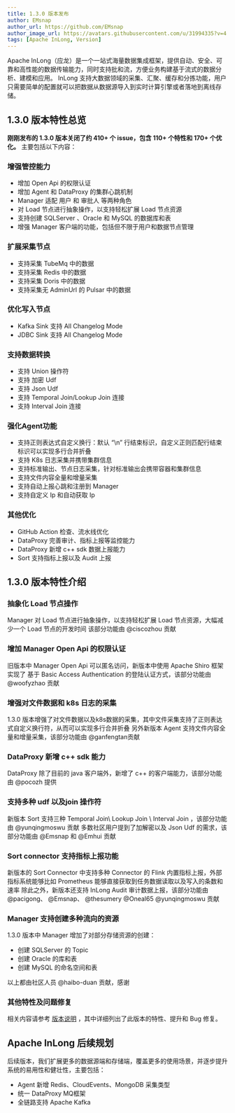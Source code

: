 ```yaml
---
title: 1.3.0 版本发布
author: EMsnap
author_url: https://github.com/EMsnap
author_image_url: https://avatars.githubusercontent.com/u/31994335?v=4
tags: [Apache InLong, Version]
---
```


Apache InLong（应龙）是一个一站式海量数据集成框架，提供自动、安全、可靠和高性能的数据传输能力，同时支持批和流，方便业务构建基于流式的数据分析、建模和应用。
InLong 支持大数据领域的采集、汇聚、缓存和分拣功能，用户只需要简单的配置就可以把数据从数据源导入到实时计算引擎或者落地到离线存储。

<!--truncate-->

## 1.3.0 版本特性总览
**刚刚发布的 1.3.0 版本关闭了约 410+ 个 issue，包含 110+ 个特性和 170+ 个优化。**
主要包括以下内容：

### 增强管控能力
- 增加 Open Api 的权限认证
- 增加 Agent 和 DataProxy 的集群心跳机制
- Manager 适配 用户 和 审批人 等两种角色
- 对 Load 节点进行抽象操作，以支持轻松扩展 Load 节点资源
- 支持创建 SQLServer 、Oracle 和 MySQL 的数据库和表
- 增强 Manager 客户端的功能，包括但不限于用户和数据节点管理


### 扩展采集节点
- 支持采集 TubeMq 中的数据
- 支持采集 Redis 中的数据
- 支持采集 Doris 中的数据
- 支持采集无 AdminUrl 的 Pulsar 中的数据 


### 优化写入节点
- Kafka Sink 支持 All Changelog Mode
- JDBC Sink 支持 All Changelog Mode

### 支持数据转换
- 支持 Union 操作符
- 支持 加密 Udf
- 支持 Json Udf
- 支持 Temporal Join/Lookup Join 连接
- 支持 Interval Join 连接

### 强化Agent功能
- 支持正则表达式自定义换行：默认 “\n” 行结束标识，自定义正则匹配行结束标识可以实现多行合并折叠 
- 支持 K8s 日志采集并携带集群信息 
- 支持标准输出、节点日志采集，针对标准输出会携带容器和集群信息 
- 支持文件内容全量和增量采集
- 支持自动上报心跳和注册到 Manager 
- 支持自定义 Ip 和自动获取 Ip

### 其他优化
- GitHub Action 检查、流水线优化 
- DataProxy 完善审计、指标上报等监控能力 
- DataProxy 新增 c++ sdk 数据上报能力
- Sort 支持指标上报以及 Audit 上报

## 1.3.0 版本特性介绍

### 抽象化 Load 节点操作
Manager 对 Load 节点进行抽象操作，以支持轻松扩展 Load 节点资源，大幅减少一个 Load 节点的开发时间
该部分功能由 @ciscozhou 贡献

### 增加 Manager Open Api 的权限认证
旧版本中 Manager Open Api 可以匿名访问，新版本中使用 Apache Shiro 框架实现了
基于  Basic Access Authentication 的登陆认证方式，该部分功能由 @woofyzhao 贡献

### 增强对文件数据和 k8s 日志的采集
1.3.0 版本增强了对文件数据以及k8s数据的采集，其中文件采集支持了正则表达式自定义换行符，从而可以实现多行合并折叠
另外新版本 Agent 支持文件内容全量和增量采集，该部分功能由 @ganfengtan贡献

### DataProxy 新增 c++ sdk 能力
DataProxy 除了目前的 java 客户端外，新增了 c++ 的客户端能力，该部分功能由 @pocozh 提供

### 支持多种 udf 以及join 操作符
新版本 Sort 支持三种 Temporal Join\ Lookup Join \ Interval Join ，该部分功能由 @yunqingmoswu 贡献
多数社区用户提到了加解密以及 Json Udf 的需求，该部分功能由 @Emsnap 和 @Emhui 贡献

### Sort connector 支持指标上报功能
新版本的 Sort Connector 中支持多种 Connector 的 Flink 内置指标上报，外部指标系统能够比如 Prometheus 能够直接获取到任务数据读取以及写入的条数和速率
除此之外，新版本还支持 InLong Audit 审计数据上报，该部分功能由 @pacigong、 @Emsnap、 @thesumery @Oneal65 @yunqingmoswu 贡献

### Manager 支持创建多种流向的资源
1.3.0 版本中 Manager 增加了对部分存储资源的创建：

- 创建 SQLServer 的 Topic
- 创建 Oracle 的库和表
- 创建 MySQL 的命名空间和表

以上都由社区人员 @haibo-duan 贡献，感谢

### 其他特性及问题修复
相关内容请参考 [版本说明](https://github.com/apache/inlong/blob/master/CHANGES.md) ，其中详细列出了此版本的特性、提升和 Bug 修复。

## Apache InLong 后续规划
后续版本，我们扩展更多的数据源端和存储端，覆盖更多的使用场景，并逐步提升系统的易用性和健壮性，主要包括：
- Agent 新增 Redis、CloudEvents、MongoDB 采集类型
- 统一 DataProxy MQ框架 
- 全链路支持 Apache Kafka


